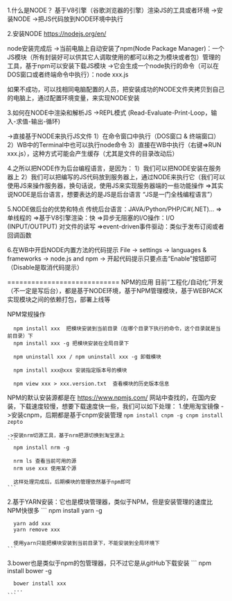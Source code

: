 1.什么是NODE？
 基于V8引擎（谷歌浏览器的引擎）渲染JS的工具或者环境
   ->安装NODE
   ->把JS代码放到NODE环境中执行

2.安装NODE
 https://nodejs.org/en/

 node安装完成后
   ->当前电脑上自动安装了npm(Node Package Manager)：一个JS模块（所有封装好可以供其它人调取使用的都可以称之为模块或者包）管理的工具，基于npm可以安装下载JS模块
   ->它会生成一个node执行的命令（可以在DOS窗口或者终端命令中执行）：node xxx.js

 如果不成功，可以找相同电脑配置的人员，把安装成功的NODE文件夹拷贝到自己的电脑上，通过配置环境变量，来实现NODE安装

3.如何在NODE中渲染和解析JS
 ->REPL模式 (Read-Evaluate-Print-Loop，输入-求值-输出-循环)

 ->直接基于NODE来执行JS文件
   1）在命令窗口中执行（DOS窗口 & 终端窗口）
   2）WB中的Terminal中也可以执行node命令
   3）直接在WB中执行（右键=>RUN xxx.js），这种方式可能会产生缓存（尤其是文件的目录改动后）

4.之所以把NODE作为后台编程语言，是因为：
 1）我们可以把NODE安装在服务器上
 2）我们可以把编写的JS代码放到服务器上，通过NODE来执行它（我们可以使用JS来操作服务器，换句话说，使用JS来实现服务器端的一些功能操作 =>其实说NODE是后台语言，想要表达的是JS是后台语言 “JS是一门全栈编程语言”）

5.NODE做后台的优势和特点
 传统后台语言：JAVA/Python/PHP/C#(.NET)...
 =>单线程的
 =>基于V8引擎渲染：快
 =>异步无阻塞的I/O操作：I/O (INPUT/OUTPUT) 对文件的读写
 =>event-driven事件驱动：类似于发布订阅或者回调函数

6.在WB中开启NODE内置方法的代码提示
  File -> settings -> languages & frameworks -> node.js and npm -> 开起代码提示只要点击“Enable”按钮即可（Disable是取消代码提示）


============================
NPM的应用
  目前“工程化/自动化”开发（不一定是写后台），都是基于NODE环境，基于NPM管理模块，基于WEBPACK实现模块之间的依赖打包，部署上线等

  NPM常规操作
  ```
    npm install xxx  把模块安装到当前目录（在哪个目录下执行的命令，这个目录就是当前目录）下
    npm install xxx -g 把模块安装在全局目录下

    npm uninstall xxx / npm uninstall xxx -g 卸载模块

    npm install xxx@xxx 安装指定版本号的模块

    npm view xxx > xxx.version.txt  查看模块的历史版本信息
  ```

  NPM的默认安装源都是在 https://www.npmjs.com/ 网站中查找的，在国内安装，下载速度较慢，想要下载速度快一些，我们可以如下处理：
  1.使用淘宝镜像
    ->安装cnpm，后期都是基于cnpm安装管理
    ```
      npm install cnpm -g
      cnpm install zepto
    ```

    ->安装nrm切源工具，基于nrm把源切换到淘宝源上
    ```
      npm install nrm -g

      nrm ls 查看当前可用的源
      nrm use xxx 使用某个源

      这样处理完成后，后期模块的管理依然基于npm即可
    ```

  2.基于YARN安装：它也是模块管理器，类似于NPM，但是安装管理的速度比NPM快很多
    ```
      npm install yarn -g

      yarn add xxx
      yarn remove xxx

      使用yarn只能把模块安装到当前目录下，不能安装到全局环境下
    ```

  3.bower也是类似于npm的包管理器，只不过它是从gitHub下载安装
    ```
      npm install bower -g

      bower install xxx
      ...
    ```